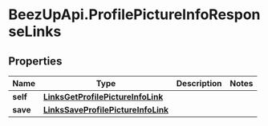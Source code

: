 # BeezUpApi.ProfilePictureInfoResponseLinks

## Properties
Name | Type | Description | Notes
------------ | ------------- | ------------- | -------------
**self** | [**LinksGetProfilePictureInfoLink**](LinksGetProfilePictureInfoLink.md) |  | 
**save** | [**LinksSaveProfilePictureInfoLink**](LinksSaveProfilePictureInfoLink.md) |  | 



